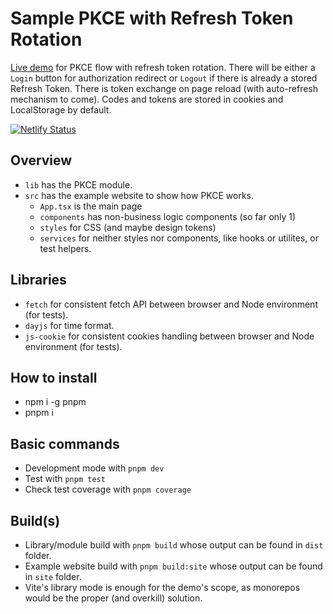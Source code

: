 # Sample PKCE with Refresh Token Rotation

[Live demo](https://marvelous-cheesecake-c2f667.netlify.app/) for PKCE flow with refresh token rotation. There will be either a `Login` button for authorization redirect or `Logout` if there is already a stored Refresh Token. There is token exchange on page reload (with auto-refresh mechanism to come). Codes and tokens are stored in cookies and LocalStorage by default.

[![Netlify Status](https://api.netlify.com/api/v1/badges/fd7ef859-c484-4db3-99be-e143ff1ed188/deploy-status)](https://app.netlify.com/sites/marvelous-cheesecake-c2f667/deploys)

## Overview

- `lib` has the PKCE module.
- `src` has the example website to show how PKCE works.
  - `App.tsx` is the main page
  - `components` has non-business logic components (so far only 1)
  - `styles` for CSS (and maybe design tokens)
  - `services` for neither styles nor components, like hooks or utilites, or test helpers.

## Libraries
- `fetch` for consistent fetch API between browser and Node environment (for tests).
- `dayjs` for time format.
- `js-cookie` for consistent cookies handling between browser and Node environment (for tests).

## How to install

- npm i -g pnpm
- pnpm i

## Basic commands

- Development mode with `pnpm dev`
- Test with `pnpm test`
- Check test coverage with `pnpm coverage`

## Build(s)

- Library/module build with `pnpm build` whose output can be found in `dist` folder.
- Example website build with `pnpm build:site` whose output can be found in `site` folder.
- Vite's library mode is enough for the demo's scope, as monorepos would be the proper (and overkill) solution.
